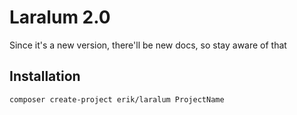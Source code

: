 # Laralum 2.0

Since it's a new version, there'll be new docs, so stay aware of that

## Installation

```
composer create-project erik/laralum ProjectName
```
